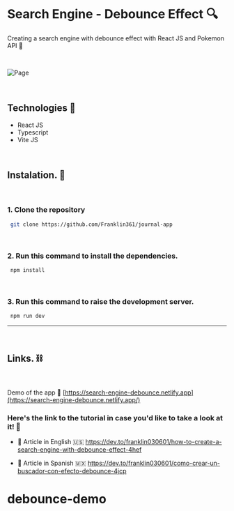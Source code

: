 # **Search Engine - Debounce Effect** 🔍

 Creating a search engine with debounce effect with React JS and Pokemon API 🚀

<br/>

![Page](https://res.cloudinary.com/dnxchppfm/image/upload/v1656686361/posts/search-debounce/aaa_wcxo6p.gif)

<br/>

## Technologies 🧪
- React JS
- Typescript
- Vite JS

<br/>

## Instalation. 🚀
<br/>

### 1. Clone the repository

```bash
 git clone https://github.com/Franklin361/journal-app
```
<br/>

### 2. Run this command to install the dependencies.

```bash
 npm install
```
<br/>


### 3. Run this command to raise the development server.

```bash
 npm run dev
```
---
<br/>

## Links. ⛓️
<br/>

Demo of the app 🔗 [https://search-engine-debounce.netlify.app](https://search-engine-debounce.netlify.app/)

### Here's the link to the tutorial in case you'd like to take a look at it! 👀

- 🔗 Article in English 🇺🇸 https://dev.to/franklin030601/how-to-create-a-search-engine-with-debounce-effect-4hef

- 🔗 Article in Spanish 🇲🇽 https://dev.to/franklin030601/como-crear-un-buscador-con-efecto-debounce-4jcp
# debounce-demo
